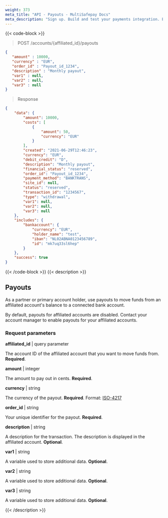 ```yaml
---
weight: 373
meta_title: "API - Payouts - MultiSafepay Docs"
meta_description: "Sign up. Build and test your payments integration. Explore our products and services. Use our API Reference, SDKs, and wrappers. Get support."
---
```


{{< code-block >}}

> POST /accounts/{affiliated_id}/payouts

```json 
{
   "amount" : 10000,
   "currency" : "EUR",
   "order_id" : "Payout_id_1234",
   "description" : "Monthly payout",
   "var1" : null,
   "var2" : null,
   "var3" : null
}
```

> Response

```json
{
    "data": {
        "amount": 10000,
        "costs": [
            {
                "amount": 50,
                "currency": "EUR"
            }
        ],
        "created": "2021-06-29T12:46:23",
        "currency": "EUR",
        "debit_credit": "D",
        "description": "Monthly payout",
        "financial_status": "reserved",
        "order_id": "Payout_id_1234",
        "payment_method": "BANKTRANS",
        "site_id": null,
        "status": "reserved",
        "transaction_id": "1234567",
        "type": "withdrawal",
        "var1": null,
        "var2": null,
        "var3": null
    },
    "includes": {
        "bankaccount": {
            "currency": "EUR",
            "holder_name": "test",
            "iban": "NL02ABNA0123456789",
            "id": "mk7uq33sl6hep"
        }
    },
    "success": true
}
```

{{< /code-block >}}
{{< description >}}
## Payouts

As a partner or primary account holder, use payouts to move funds from an affiliated account's balance to a connected bank account. 

By default, payouts for affiliated accounts are disabled. Contact your account manager to enable payouts for your affiliated accounts.

### Request parameters

**affiliated_id** | query parameter  

The account ID of the affiliated account that you want to move funds from. **Required**.

**amount** | integer 

The amount to pay out in cents. **Required**.

**currency** | string

The currency of the payout. **Required**. Format: [ISO-4217](https://www.iso.org/iso-4217-currency-codes.html)

**order_id** | string 

Your unique identifier for the payout. **Required**. 

**description** | string

A description for the transaction. The description is displayed in the affiliated account. **Optional**. 

**var1** | string

A variable used to store additional data. **Optional**.

**var2** | string

A variable used to store additional data. **Optional**.

**var3** | string

A variable used to store additional data. **Optional**.

{{< /description >}}
